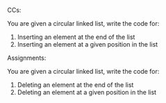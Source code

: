 CCs:

You are given a circular linked list, write the code for:

1) Inserting an element at the end of the list
2) Inserting an element at a given position in the list

Assignments:

You are given a circular linked list, write the code for:

1) Deleting an element at the end of the list
2) Deleting an element at a given position in the list
